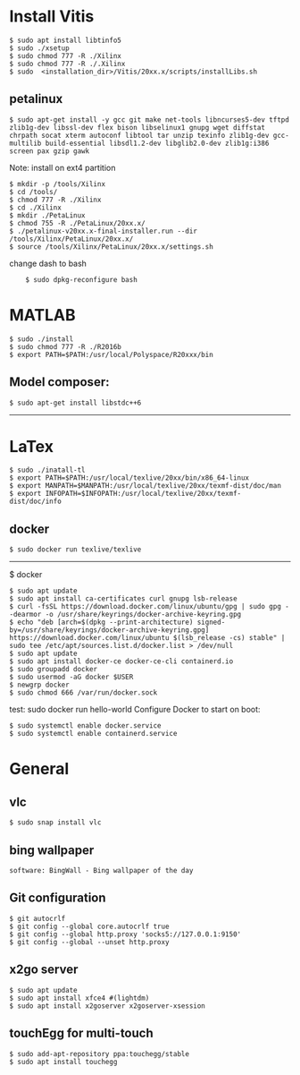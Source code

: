 # Install Vitis
```console
$ sudo apt install libtinfo5
$ sudo ./xsetup
$ sudo chmod 777 -R ./Xilinx
$ sudo chmod 777 -R ./.Xilinx
$ sudo  <installation_dir>/Vitis/20xx.x/scripts/installLibs.sh
```	
## petalinux
```console
$ sudo apt-get install -y gcc git make net-tools libncurses5-dev tftpd zlib1g-dev libssl-dev flex bison libselinux1 gnupg wget diffstat chrpath socat xterm autoconf libtool tar unzip texinfo zlib1g-dev gcc-multilib build-essential libsdl1.2-dev libglib2.0-dev zlib1g:i386 screen pax gzip gawk
```
Note: install on ext4 partition
```console
$ mkdir -p /tools/Xilinx
$ cd /tools/
$ chmod 777 -R ./Xilinx
$ cd ./Xilinx
$ mkdir ./PetaLinux
$ chmod 755 -R ./PetaLinux/20xx.x/
$ ./petalinux-v20xx.x-final-installer.run --dir /tools/Xilinx/PetaLinux/20xx.x/
$ source /tools/Xilinx/PetaLinux/20xx.x/settings.sh
```
change dash to bash
```console
    $ sudo dpkg-reconfigure bash
```
# MATLAB
```console
$ sudo ./install
$ sudo chmod 777 -R ./R2016b
$ export PATH=$PATH:/usr/local/Polyspace/R20xxx/bin
```
## Model composer:
```console
$ sudo apt-get install libstdc++6
```
*******************************
# LaTex
```console
$ sudo ./inatall-tl
$ export PATH=$PATH:/usr/local/texlive/20xx/bin/x86_64-linux
$ export MANPATH=$MANPATH:/usr/local/texlive/20xx/texmf-dist/doc/man
$ export INFOPATH=$INFOPATH:/usr/local/texlive/20xx/texmf-dist/doc/info
```
## docker
```console
$ sudo docker run texlive/texlive
```
*******************************
$ docker
```console
$ sudo apt update
$ sudo apt install ca-certificates curl gnupg lsb-release
$ curl -fsSL https://download.docker.com/linux/ubuntu/gpg | sudo gpg --dearmor -o /usr/share/keyrings/docker-archive-keyring.gpg
$ echo "deb [arch=$(dpkg --print-architecture) signed-by=/usr/share/keyrings/docker-archive-keyring.gpg] https://download.docker.com/linux/ubuntu $(lsb_release -cs) stable" | sudo tee /etc/apt/sources.list.d/docker.list > /dev/null
$ sudo apt update
$ sudo apt install docker-ce docker-ce-cli containerd.io
$ sudo groupadd docker
$ sudo usermod -aG docker $USER
$ newgrp docker 
$ sudo chmod 666 /var/run/docker.sock
```
test: sudo docker run hello-world
Configure Docker to start on boot:
```console
$ sudo systemctl enable docker.service
$ sudo systemctl enable containerd.service
```
# General
## vlc
```console
$ sudo snap install vlc
```
##	bing wallpaper
	software: BingWall - Bing wallpaper of the day
## Git configuration
```console
$ git autocrlf
$ git config --global core.autocrlf true
$ git config --global http.proxy 'socks5://127.0.0.1:9150'
$ git config --global --unset http.proxy
```
##	x2go server
```console
$ sudo apt update
$ sudo apt install xfce4 #(lightdm)
$ sudo apt install x2goserver x2goserver-xsession
```
## touchEgg for multi-touch
```console
$ sudo add-apt-repository ppa:touchegg/stable
$ sudo apt install touchegg
```
